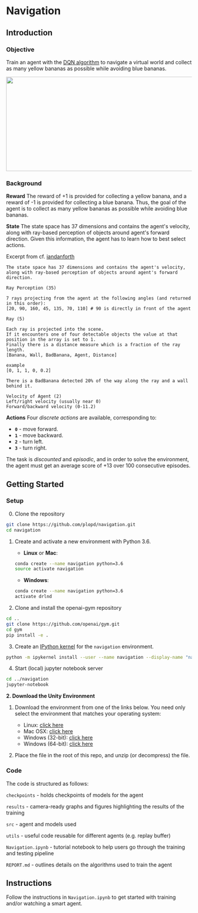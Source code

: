 [//]: # (Image References)

# Navigation

## Introduction

### Objective

Train an agent with the [DQN algorithm](https://storage.googleapis.com/deepmind-media/dqn/DQNNaturePaper.pdf) to navigate a virtual world and collect as many yellow bananas as possible while avoiding blue bananas.

<p align="center"><a href="https://github.com/plopd/navigation/blob/master/results/trained_agent.gif">
 <img width="512" height="256" src="https://github.com/plopd/navigation/blob/master/results/trained_agent.gif"></a>
</p>

### Background

**Reward**
The reward of +1 is provided for collecting a yellow banana, and a reward of -1 is provided for collecting a blue banana.  Thus, the goal of the agent is to collect as many yellow bananas as possible while avoiding blue bananas.  

**State**
The state space has 37 dimensions and contains the agent's velocity, along with ray-based perception of objects around agent's forward direction.  Given this information, the agent has to learn how to best select actions.

Excerpt from cf. [iandanforth](https://github.com/Unity-Technologies/ml-agents/issues/1134#issuecomment-417497502)
```
The state space has 37 dimensions and contains the agent's velocity, 
along with ray-based perception of objects around agent's forward direction.

Ray Perception (35)

7 rays projecting from the agent at the following angles (and returned in this order):
[20, 90, 160, 45, 135, 70, 110] # 90 is directly in front of the agent

Ray (5)

Each ray is projected into the scene. 
If it encounters one of four detectable objects the value at that position in the array is set to 1. 
Finally there is a distance measure which is a fraction of the ray length.
[Banana, Wall, BadBanana, Agent, Distance]

example
[0, 1, 1, 0, 0.2]

There is a BadBanana detected 20% of the way along the ray and a wall behind it.

Velocity of Agent (2)
Left/right velocity (usually near 0)
Forward/backward velocity (0-11.2)
```

**Actions**
Four *discrete actions* are available, corresponding to:
- **`0`** - move forward.
- **`1`** - move backward.
- **`2`** - turn left.
- **`3`** - turn right.

The task is *discounted* and *episodic*, and in order to solve the environment, the agent must get an average score of +13 over 100 consecutive episodes.

## Getting Started

### Setup

0. Clone the repository
```bash
git clone https://github.com/plopd/navigation.git
cd navigation
```

1. Create and activate a new environment with Python 3.6.

	- __Linux__ or __Mac__: 
	```bash
	conda create --name navigation python=3.6
	source activate navigation
	```
	- __Windows__: 
	```bash
	conda create --name navigation python=3.6 
	activate drlnd
	```
	
2. Clone and install the openai-gym repository
```bash
cd ..
git clone https://github.com/openai/gym.git
cd gym
pip install -e .
```

3. Create an [IPython kernel](http://ipython.readthedocs.io/en/stable/install/kernel_install.html) for the `navigation` environment.  
```bash
python -m ipykernel install --user --name navigation --display-name "navigation"
```

4. Start (local) jupyter notebook server
```bash
cd ../navigation
jupyter-notebook
```

**2. Download the Unity Environment**

1. Download the environment from one of the links below. You need only select the environment that matches your operating system:
    - Linux: [click here](https://s3-us-west-1.amazonaws.com/udacity-drlnd/P1/Banana/Banana_Linux.zip)
    - Mac OSX: [click here](https://s3-us-west-1.amazonaws.com/udacity-drlnd/P1/Banana/Banana.app.zip)
    - Windows (32-bit): [click here](https://s3-us-west-1.amazonaws.com/udacity-drlnd/P1/Banana/Banana_Windows_x86.zip)
    - Windows (64-bit): [click here](https://s3-us-west-1.amazonaws.com/udacity-drlnd/P1/Banana/Banana_Windows_x86_64.zip)

2. Place the file in the root of this repo, and unzip (or decompress) the file.

### Code

The code is structured as follows:

`checkpoints` - holds checkpoints of models for the agent

`results` - camera-ready graphs and figures highlighting the results of the training

`src` - agent and models used

`utils` - useful code reusable for different agents (e.g. replay buffer)

`Navigation.ipynb` - tutorial notebook to help users go through the training and testing pipeline

`REPORT.md` - outlines details on the algorithms used to train the agent

## Instructions

Follow the instructions in `Navigation.ipynb` to get started with training and/or watching a smart agent.
